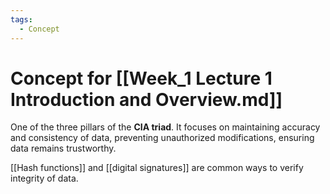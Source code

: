 ```yaml
---
tags:
  - Concept
---
```

# Concept for [[Week_1 Lecture 1 Introduction and Overview.md]]

One of the three pillars of the **CIA triad**. It focuses on maintaining accuracy and consistency of data, preventing unauthorized modifications, ensuring data remains trustworthy.

[[Hash functions]] and [[digital signatures]] are common ways to verify integrity of data.

